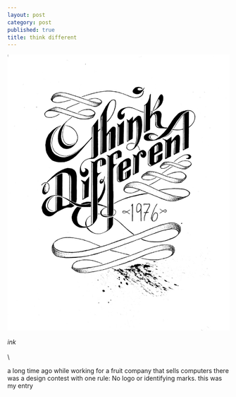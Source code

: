 ```yaml
---
layout: post
category: post
published: true
title: think different
---
```

![Think Different](/media/think-different-1200w.jpeg)
<!--more-->
<span class='medium fr'>*ink*</span>  \
  \
  \
  
a long time ago while working for a fruit company that sells computers there was a design contest with one rule: No logo or identifying marks. this was my entry
